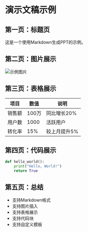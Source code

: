 # 演示文稿示例

## 第一页：标题页

这是一个使用Markdown生成PPT的示例。

## 第二页：图片展示

![示例图片](images/example.jpg)

## 第三页：表格展示

| 项目 | 数值 | 说明 |
|------|------|------|
| 销售额 | 100万 | 同比增长20% |
| 用户数 | 1000 | 活跃用户 |
| 转化率 | 15% | 较上月提升5% |

## 第四页：代码展示

```python
def hello_world():
    print("Hello, World!")
    return True
```

## 第五页：总结

- 支持Markdown格式
- 支持图片插入
- 支持表格展示
- 支持代码块
- 支持自定义模板 